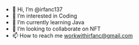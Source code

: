 - 👋 Hi, I’m @irfanc137
- 👀 I’m interested in Coding
- 🌱 I’m currently learning Java
- 💞️ I’m looking to collaborate on NFT
- 📫 How to reach me workwithirfanc@gmail.com

<!---
irfanc137/irfanc137 is a ✨ special ✨ repository because its `README.md` (this file) appears on your GitHub profile.
You can click the Preview link to take a look at your changes.
--->
